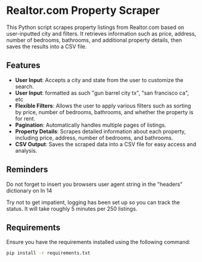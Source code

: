 # Realtor.com Property Scraper

This Python script scrapes property listings from Realtor.com based on user-inputted city and filters. It retrieves information such as price, address, number of bedrooms, bathrooms, and additional property details, then saves the results into a CSV file.

## Features

- **User Input**: Accepts a city and state from the user to customize the search.
- **User Input**: formatted as such "gun barrel city tx", "san francisco ca", etc
- **Flexible Filters**: Allows the user to apply various filters such as sorting by price, number of bedrooms, bathrooms, and whether the property is for rent.
- **Pagination**: Automatically handles multiple pages of listings.
- **Property Details**: Scrapes detailed information about each property, including price, address, number of bedrooms, and bathrooms.
- **CSV Output**: Saves the scraped data into a CSV file for easy access and analysis.

## Reminders

Do not forget to insert you browsers user agent string in the "headers" dictionary on ln 14

Try not to get impatient, logging has been set up so you can track the status. It will take
roughly 5 minutes per 250 listings.

## Requirements

Ensure you have the requirements installed using the following command:

```bash
pip install -r requirements.txt

